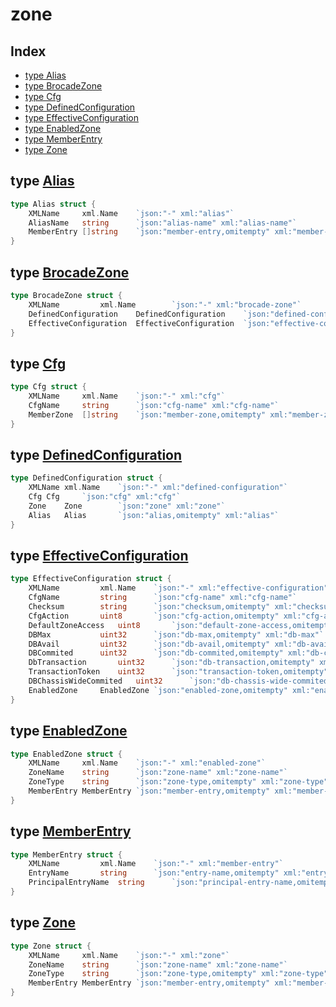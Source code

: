 
# zone

## Index

- [type Alias](#type-alias)
- [type BrocadeZone](#type-brocadezone)
- [type Cfg](#type-cfg)
- [type DefinedConfiguration](#type-definedconfiguration)
- [type EffectiveConfiguration](#type-effectiveconfiguration)
- [type EnabledZone](#type-enabledzone)
- [type MemberEntry](#type-memberentry)
- [type Zone](#type-zone)


## type [Alias](<brocadeZone.go#L37>)
```go
type Alias struct {
	XMLName		xml.Name	`json:"-" xml:"alias"`
	AliasName	string		`json:"alias-name" xml:"alias-name"`
	MemberEntry	[]string	`json:"member-entry,omitempty" xml:"member-entry>alias-entry-name"`
}
```

## type [BrocadeZone](<brocadeZone.go#L5>)
```go
type BrocadeZone struct {
	XMLName			xml.Name		`json:"-" xml:"brocade-zone"`
	DefinedConfiguration	DefinedConfiguration	`json:"defined-configuration" xml:"defined-configuration"`
	EffectiveConfiguration	EffectiveConfiguration	`json:"effective-configuration" xml:"effective-configuration"`
}
```

## type [Cfg](<brocadeZone.go#L18>)
```go
type Cfg struct {
	XMLName		xml.Name	`json:"-" xml:"cfg"`
	CfgName		string		`json:"cfg-name" xml:"cfg-name"`
	MemberZone	[]string	`json:"member-zone,omitempty" xml:"member-zone>zone-name"`
}
```

## type [DefinedConfiguration](<brocadeZone.go#L11>)
```go
type DefinedConfiguration struct {
	XMLName	xml.Name	`json:"-" xml:"defined-configuration"`
	Cfg	Cfg		`json:"cfg" xml:"cfg"`
	Zone	Zone		`json:"zone" xml:"zone"`
	Alias	Alias		`json:"alias,omitempty" xml:"alias"`
}
```

## type [EffectiveConfiguration](<brocadeZone.go#L43>)
```go
type EffectiveConfiguration struct {
	XMLName			xml.Name	`json:"-" xml:"effective-configuration"`
	CfgName			string		`json:"cfg-name" xml:"cfg-name"`
	Checksum		string		`json:"checksum,omitempty" xml:"checksum"`
	CfgAction		uint8		`json:"cfg-action,omitempty" xml:"cfg-action"`
	DefaultZoneAccess	uint8		`json:"default-zone-access,omitempty" xml:"default-zone-access"`
	DBMax			uint32		`json:"db-max,omitempty" xml:"db-max"`
	DBAvail			uint32		`json:"db-avail,omitempty" xml:"db-avail"`
	DBCommited		uint32		`json:"db-commited,omitempty" xml:"db-commited"`
	DbTransaction		uint32		`json:"db-transaction,omitempty" xml:"db-transaction"`
	TransactionToken	uint32		`json:"transaction-token,omitempty" xml:"transaction-token"`
	DBChassisWideCommited	uint32		`json:"db-chassis-wide-commited,omitempty" xml:"db-chassis-wide-commited"`
	EnabledZone		EnabledZone	`json:"enabled-zone,omitempty" xml:"enabled-zone"`
}
```

## type [EnabledZone](<brocadeZone.go#L58>)
```go
type EnabledZone struct {
	XMLName		xml.Name	`json:"-" xml:"enabled-zone"`
	ZoneName	string		`json:"zone-name" xml:"zone-name"`
	ZoneType	string		`json:"zone-type,omitempty" xml:"zone-type"`
	MemberEntry	MemberEntry	`json:"member-entry,omitempty" xml:"member-entry"`
}
```

## type [MemberEntry](<brocadeZone.go#L31>)
```go
type MemberEntry struct {
	XMLName			xml.Name	`json:"-" xml:"member-entry"`
	EntryName		string		`json:"entry-name,omitempty" xml:"entry-name"`
	PrincipalEntryName	string		`json:"principal-entry-name,omitempty" xml:"principal-entry-name"`
}
```

## type [Zone](<brocadeZone.go#L24>)
```go
type Zone struct {
	XMLName		xml.Name	`json:"-" xml:"zone"`
	ZoneName	string		`json:"zone-name" xml:"zone-name"`
	ZoneType	string		`json:"zone-type,omitempty" xml:"zone-type"`
	MemberEntry	MemberEntry	`json:"member-entry,omitempty" xml:"member-entry"`
}
```

